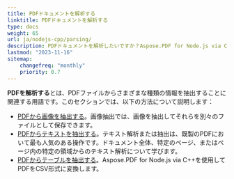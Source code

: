 ```yaml
---
title: PDFドキュメントを解析する
linktitle: PDFドキュメントを解析する
type: docs
weight: 65
url: ja/nodejs-cpp/parsing/
description: PDFドキュメントを解析したいですか？Aspose.PDF for Node.js via C++を使用して、さまざまなPDFデータ抽出方法を発見してください。
lastmod: "2023-11-16"
sitemap:
    changefreq: "monthly"
    priority: 0.7
---
```


**PDFを解析する**とは、PDFファイルからさまざまな種類の情報を抽出することに関連する用語です。このセクションでは、以下の方法について説明します：

- [PDFから画像を抽出する](/pdf/nodejs-cpp/extract-images-from-the-pdf-file/)。画像抽出では、画像を抽出してそれらを別々のファイルとして保存できます。
- [PDFからテキストを抽出する](/pdf/nodejs-cpp/extract-text-from-pdf/)。テキスト解析または抽出は、既製のPDFにおいて最も人気のある操作です。ドキュメント全体、特定のページ、またはページ内の特定の領域からのテキスト解析について学びます。
- [PDFからテーブルを抽出する](/pdf/nodejs-cpp/extract-tables-from-the-pdf-file/)。Aspose.PDF for Node.js via C++を使用してPDFをCSV形式に変換します。